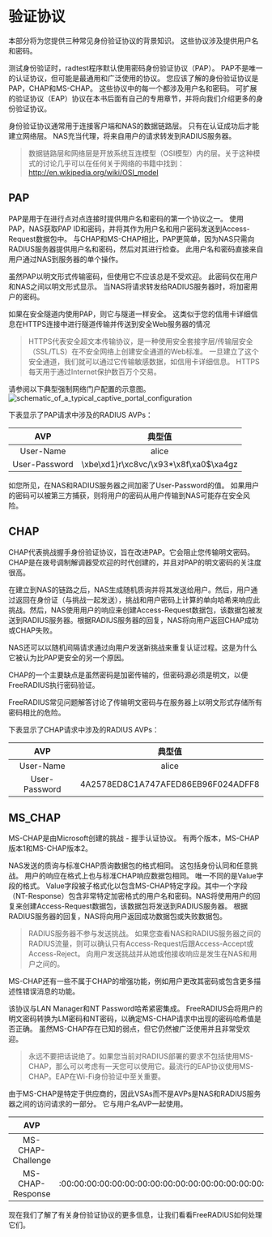 # 验证协议
本部分将为您提供三种常见身份验证协议的背景知识。 这些协议涉及提供用户名和密码。

测试身份验证时，radtest程序默认使用密码身份验证协议（PAP）。 PAP不是唯一的认证协议，但可能是最通用和广泛使用的协议。 您应该了解的身份验证协议是PAP，CHAP和MS-CHAP。 这些协议中的每一个都涉及用户名和密码。 可扩展的验证协议（EAP）协议在本书后面有自己的专用章节，并将向我们介绍更多的身份验证协议。

身份验证协议通常用于连接客户端和NAS的数据链路层。 只有在认证成功后才能建立网络层。 NAS充当代理，将来自用户的请求转发到RADIUS服务器。

>数据链路层和网络层是开放系统互连模型（OSI模型）内的层。关于这种模式的讨论几乎可以在任何关于网络的书籍中找到：
http://en.wikipedia.org/wiki/OSI_model

## PAP
PAP是用于在进行点对点连接时提供用户名和密码的第一个协议之一。 使用PAP，NAS获取PAP ID和密码，并将其作为用户名和用户密码发送到Access-Request数据包中。 与CHAP和MS-CHAP相比，PAP更简单，因为NAS只需向RADIUS服务器提供用户名和密码，然后对其进行检查。 此用户名和密码直接来自用户通过NAS到服务器的单个操作。

虽然PAP以明文形式传输密码，但使用它不应该总是不受欢迎。 此密码仅在用户和NAS之间以明文形式显示。 当NAS将请求转发给RADIUS服务器时，将加密用户的密码。

如果在安全隧道内使用PAP，则它与隧道一样安全。 这类似于您的信用卡详细信息在HTTPS连接中进行隧道传输并传送到安全Web服务器的情况

>HTTPS代表安全超文本传输协议，是一种使用安全套接字层/传输层安全（SSL/TLS）在不安全网络上创建安全通道的Web标准。 一旦建立了这个安全通道，我们就可以通过它传输敏感数据，如信用卡详细信息。 HTTPS每天用于通过Internet保护数百万个交易。

请参阅以下典型强制网络门户配置的示意图。
![schematic_of_a_typical_captive_portal_configuration](https://github.com/lsqms/FreeRADIUS/blob/master/image/ch04/schematic_of_a_typical_captive_portal_configuration.PNG?raw=true)

下表显示了PAP请求中涉及的RADIUS AVPs：

|AVP			|典型值									|
|:-:			|:-:									|
|User-Name		|alice									|
|User-Password	|\xbe\xd1}r\xc8vc/\x93*\x8f\xa0$\xa4gz	|

如您所见，在NAS和RADIUS服务器之间加密了User-Password的值。 如果用户的密码可以被第三方捕获，则将用户的密码从用户传输到NAS可能存在安全风险。

## CHAP

CHAP代表挑战握手身份验证协议，旨在改进PAP。它会阻止您传输明文密码。
CHAP是在拨号调制解调器受欢迎的时代创建的，并且对PAP的明文密码的关注度很高。

在建立到NAS的链路之后，NAS生成随机质询并将其发送给用户。然后，用户通过返回在身份证（与挑战一起发送），挑战和用户密码上计算的单向哈希来响应此挑战。然后，NAS使用用户的响应来创建Access-Request数据包，该数据包被发送到RADIUS服务器。根据RADIUS服务器的回复，NAS将向用户返回CHAP成功或CHAP失败。

NAS还可以以随机间隔请求通过向用户发送新挑战来重复认证过程。这是为什么它被认为比PAP更安全的另一个原因。

CHAP的一个主要缺点是虽然密码是加密传输的，但密码源必须是明文，以便FreeRADIUS执行密码验证。

FreeRADIUS常见问题解答讨论了传输明文密码与在服务器上以明文形式存储所有密码相比的危险。

下表显示了CHAP请求中涉及的RADIUS AVPs：

|AVP			|典型值									|
|:-:			|:-:									|
|User-Name		|alice									|
|User-Password	|4A2578ED8C1A747AFED86EB96F024ADFF8		|

## MS_CHAP

MS-CHAP是由Microsoft创建的挑战 - 握手认证协议。 有两个版本，MS-CHAP版本1和MS-CHAP版本2。

NAS发送的质询与标准CHAP质询数据包的格式相同。 这包括身份认同和任意挑战。 用户的响应在格式上也与标准CHAP响应数据包相同。 唯一不同的是Value字段的格式。 Value字段被子格式化以包含MS-CHAP特定字段。其中一个字段（NT-Response）包含非常特定加密格式的用户名和密码。NAS将使用用户的回复来创建Access-Request数据包，该数据包将发送到RADIUS服务器。 根据RADIUS服务器的回复，NAS将向用户返回成功数据包或失败数据包。

>RADIUS服务器不参与发送挑战。 如果您查看NAS和RADIUS服务器之间的RADIUS流量，则可以确认只有Access-Request后跟Access-Accept或Access-Reject。 向用户发送挑战并从她或他接收响应是发生在NAS和用户之间的。

MS-CHAP还有一些不属于CHAP的增强功能，例如用户更改其密码或包含更多描述性错误消息的功能。

该协议与LAN Manager和NT Password哈希紧密集成。 FreeRADIUS会将用户的明文密码转换为LM密码和NT密码，以确定MS-CHAP请求中出现的密码哈希值是否正确。 虽然MS-CHAP存在已知的弱点，但它仍然被广泛使用并且非常受欢迎。

>永远不要把话说绝了。如果您当前对RADIUS部署的要求不包括使用MS-CHAP，那么可以考虑有一天您可以使用它。最流行的EAP协议使用MS-CHAP。EAP在Wi-Fi身份验证中至关重要。

由于MS-CHAP是特定于供应商的，因此VSAs而不是AVPs是NAS和RADIUS服务器之间的访问请求的一部分。 它与用户名AVP一起使用。

|AVP				|典型值									|
|:-:				|:-:									|
|MS-CHAP-Challenge	|CF702D195889B225						|
|MS-CHAP-Response	|:00:00:00:00:00:00:00:00:00:00:00:00:00:00:00:00:00:00:00:e6:3e:d6:be:b8:90:b4:88:84:bc:b3:71:c0:ce:b8:d3:1d:1a:06:35:32:c5:f1:85		|

现在我们了解了有关身份验证协议的更多信息，让我们看看FreeRADIUS如何处理它们。